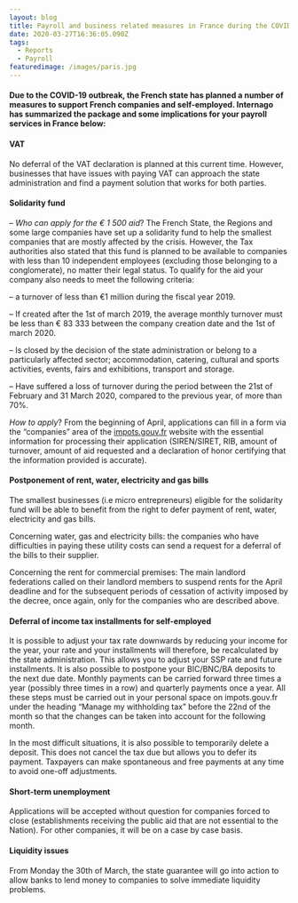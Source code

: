 ```yaml
---
layout: blog
title: Payroll and business related measures in France during the COVID-19 crisis
date: 2020-03-27T16:36:05.090Z
tags:
  - Reports
  - Payroll
featuredimage: /images/paris.jpg
---
```

#### Due to the COVID-19 outbreak, the French state has planned a number of measures to support French companies and self-employed. Internago has summarized the package and some implications for your payroll services in France below:

#### VAT

No deferral of the VAT declaration is planned at this current time. However, businesses that have issues with paying VAT can approach the state administration and find a payment solution that works for both parties.

#### Solidarity fund

– *Who can apply for the € 1 500 aid*? The French State, the Regions and some large companies have set up a solidarity fund to help the smallest companies that are mostly affected by the crisis. However, the Tax authorities also stated that this fund is planned to be available to companies with less than 10 independent employees (excluding those belonging to a conglomerate), no matter their legal status. To qualify for the aid your company also needs to meet the following criteria: 

– a turnover of less than €1 million during the fiscal year 2019. 

– If created after the 1st of march 2019, the average monthly turnover must be less than € 83 333 between the company creation date and the 1st of march 2020. 

– Is closed by the decision of the state administration or belong to a particularly affected sector; accommodation, catering, cultural and sports activities, events, fairs and exhibitions, transport and storage. 

– Have suffered a loss of turnover during the period between the 21st of February and 31 March 2020, compared to the previous year, of more than 70%. 

*How to apply*? From the beginning of April, applications can fill in a form via the “companies” area of the [impots.gouv.fr](impots.gouv.fr) website with the essential information for processing their application (SIREN/SIRET, RIB, amount of turnover, amount of aid requested and a declaration of honor certifying that the information provided is accurate). 

#### Postponement of rent, water, electricity and gas bills

The smallest businesses (i.e micro entrepreneurs) eligible for the solidarity fund will be able to benefit from the right to defer payment of rent, water, electricity and gas bills.  

Concerning water, gas and electricity bills: the companies who have difficulties in paying these utility costs can send a request for a deferral of the bills to their supplier. 

Concerning the rent for commercial premises: The main landlord federations called on their landlord members to suspend rents for the April deadline and for the subsequent periods of cessation of activity imposed by the decree, once again, only for the companies who are described above.   

#### Deferral of income tax installments for self-employed

It is possible to adjust your tax rate downwards by reducing your income for the year, your rate and your installments will therefore, be recalculated by the state administration. This allows you to adjust your SSP rate and future installments. It is also possible to postpone your BIC/BNC/BA deposits to the next due date. Monthly payments can be carried forward three times a year (possibly three times in a row) and quarterly payments once a year. All these steps must be carried out in your personal space on impots.gouv.fr under the heading “Manage my withholding tax” before the 22nd of the month so that the changes can be taken into account for the following month.

In the most difficult situations, it is also possible to temporarily delete a deposit. This does not cancel the tax due but allows you to defer its payment. Taxpayers can make spontaneous and free payments at any time to avoid one-off adjustments.   

#### Short-term unemployment

Applications will be accepted without question for companies forced to close (establishments receiving the public aid that are not essential to the Nation). For other companies, it will be on a case by case basis. 

#### Liquidity issues

From Monday the 30th of March, the state guarantee will go into action to allow banks to lend money to companies to solve immediate liquidity problems.